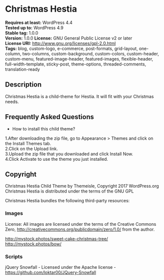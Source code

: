 # Christmas Hestia
**Requires at least:** WordPress 4.4  
**Tested up to:** WordPress 4.9  
**Stable tag:** 1.0.0  
**Version:** 1.0.0 
**License:** GNU General Public License v2 or later  
**License URI:** http://www.gnu.org/licenses/gpl-2.0.html  
**Tags:** blog, custom-logo, e-commerce, post-formats, grid-layout, one-column, two-columns, custom-background, custom-colors, custom-header, custom-menu, featured-image-header, featured-images, flexible-header, full-width-template, sticky-post, theme-options, threaded-comments, translation-ready

## Description

Christmas Hestia is a child-theme for Hestia. It will fit with your Christmas needs.

## Frequently Asked Questions

* How to install this child theme?
 
1.After downloading the zip file, go to Appearance > Themes and click on the Install Themes tab.  
2.Click on the Upload link.  
3.Upload the zip file that you downloaded and click Install Now.  
4.Click Activate to use the theme you just installed.  

## Copyright

Christmas Hestia Child Theme by Themeisle, Copyright 2017 WordPress.org
Christmas Hestia is distributed under the terms of the GNU GPL

Christmas Hestia bundles the following third-party resources:

### Images

License: All images are licensed under the terms of the Creative Commons Zero, http://creativecommons.org/publicdomain/zero/1.0/ from the author.

http://mystock.photos/sweet-cake-christmas-tree/
http://mystock.photos/bow/

### Scripts

jQuery Snowfall - Licensed under the Apache license - https://github.com/loktar00/JQuery-Snowfall